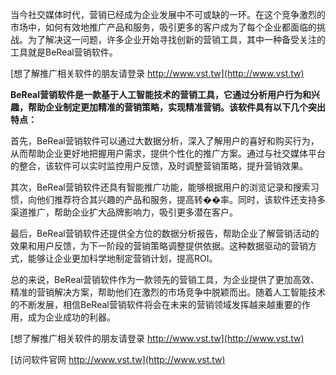 当今社交媒体时代，营销已经成为企业发展中不可或缺的一环。在这个竞争激烈的市场中，如何有效地推广产品和服务，吸引更多的客户成为了每个企业都面临的挑战。为了解决这一问题，许多企业开始寻找创新的营销工具，其中一种备受关注的工具就是BeReal营销软件。

[想了解推广相关软件的朋友请登录 http://www.vst.tw](http://www.vst.tw)

**BeReal营销软件是一款基于人工智能技术的营销工具，它通过分析用户行为和兴趣，帮助企业制定更加精准的营销策略，实现精准营销。该软件具有以下几个突出特点：**

首先，BeReal营销软件可以通过大数据分析，深入了解用户的喜好和购买行为，从而帮助企业更好地把握用户需求，提供个性化的推广方案。通过与社交媒体平台的整合，该软件可以实时监控用户反馈，及时调整营销策略，提升营销效果。

其次，BeReal营销软件还具有智能推广功能，能够根据用户的浏览记录和搜索习惯，向他们推荐符合其兴趣的产品和服务，提高转��率。同时，该软件还支持多渠道推广，帮助企业扩大品牌影响力，吸引更多潜在客户。

最后，BeReal营销软件还提供全方位的数据分析报告，帮助企业了解营销活动的效果和用户反馈，为下一阶段的营销策略调整提供依据。这种数据驱动的营销方式，能够让企业更加科学地制定营销计划，提高ROI。

总的来说，BeReal营销软件作为一款领先的营销工具，为企业提供了更加高效、精准的营销解决方案，帮助他们在激烈的市场竞争中脱颖而出。随着人工智能技术的不断发展，相信BeReal营销软件将会在未来的营销领域发挥越来越重要的作用，成为企业成功的利器。

[想了解推广相关软件的朋友请登录 http://www.vst.tw](http://www.vst.tw)


[访问软件官网 http://www.vst.tw](http://www.vst.tw)
